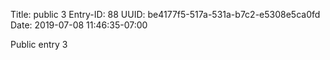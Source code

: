 Title: public 3
Entry-ID: 88
UUID: be4177f5-517a-531a-b7c2-e5308e5ca0fd
Date: 2019-07-08 11:46:35-07:00

Public entry 3
